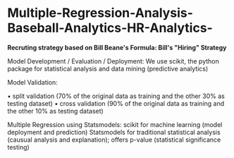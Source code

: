 # Multiple-Regression-Analysis-Baseball-Analytics-HR-Analytics-

**Recruting strategy based on Bill Beane's Formula: Bill's "Hiring" Strategy**


Model Development / Evaluation / Deployment:
We use scikit, the python package for statistical analysis and data mining (predictive analytics)

Model Validation: 

• split validation (70% of the original data as training and the other 30% as testing dataset)
• cross validation (90% of the original data as training and the other 10% as testing dataset)

Multiple Regression using Statsmodels:
scikit for machine learning (model deployment and prediction)
Statsmodels for traditional statistical analysis (causual analysis and explanation); offers p-value (statistical significance testing)
